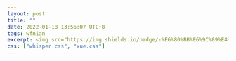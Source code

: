 ```yaml
---
layout: post
title: ""
date: 2022-01-18 13:56:07 UTC+8
tags: wfnian
excerpt: <img src="https://img.shields.io/badge/-%E6%80%BB%E6%9C%89%E4%B8%80%E5%A4%A9%E4%BD%A0%E8%A6%81%E5%92%8C%E8%AE%B0%E5%BF%86%E9%87%8C%E6%89%80%E6%9C%89%E7%9A%84%E7%9B%B8%E5%AE%89%E6%97%A0%E4%BA%8B%E6%8F%A1%E6%89%8B%E8%A8%80%E5%92%8C-002fa7">
css: ["whisper.css", "xue.css"]
---
```


